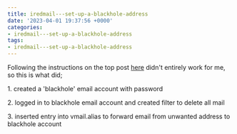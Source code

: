 ```yaml
---
title: iredmail---set-up-a-blackhole-address
date: '2023-04-01 19:37:56 +0000'
categories:
- iredmail---set-up-a-blackhole-address
tags:
- iredmail---set-up-a-blackhole-address
---
```



Following the instructions on the top post
[here](http://www.iredmail.org/forum/topic2736-iredmail-support-create-blackhole-mail-address-eg-noreplyexamplecom.html)
didn't entirely work for me, so this is what did;

1\. created a 'blackhole' email account with password

2\. logged in to blackhole email account and created filter to delete
all mail

3\. inserted entry into vmail.alias to forward email from unwanted
address to blackhole account